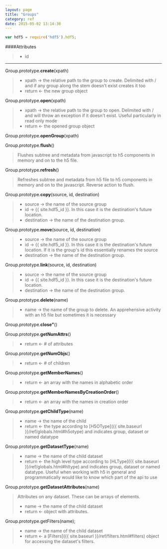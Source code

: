```yaml
---
layout: page
title: "Groups"
category: ref
date: 2015-05-02 13:14:30
---
```


```javascript
var hdf5 = require('hdf5').hdf5;
```
####Attributes
> 
> * id 

* * *

Group.prototype.**create**(xpath)  
> 
> * xpath &rarr; the relative path to the group to create.  Delimited with / and if any group along the stem doesn't exist creates it too
> * return &larr; the new group object

Group.prototype.**open**(xpath)  
> 
> * xpath &rarr; the relative path to the group to open.  Delimited with / and will throw an exception if it doesn't exist.  Useful particularly in read only mode
> * return &larr; the opened group object

Group.prototype.**openGroup**(xpath)  
> 

Group.prototype.**flush**()  
> Flushes subtree and metadata from javascript to h5 components in memory and on to the h5 file.
>

Group.prototype.**refresh**()  
> Refreshes subtree and metadata from h5 file to h5 components in memory and on to the javascript. Reverse action to flush.
>

Group.prototype.**copy**(source, id, destination)  
> 
> * source &rarr; the name of the source group
> * id &rarr; {{ site.hdf5_id }}. In this case it is the destination's future location.
> * destination &rarr; the name of the destination group.

Group.prototype.**move**(source, id, destination)  
> 
> * source &rarr; the name of the source group
> * id &rarr; {{ site.hdf5_id }}. In this case it is the destination's future location.  If it is the group's id this essentially renames the source
> * destination &rarr; the name of the destination group.

Group.prototype.**link**(source, id, destination)  
> 
> * source &rarr; the name of the source group
> * id &rarr; {{ site.hdf5_id }}. In this case it is the destination's future location.
> * destination &rarr; the name of the destination group.

Group.prototype.**delete**(name)  
> 
> * name &rarr; the name of the group to delete. An apprehensive activity with an h5 file but sometimes it is necessary

Group.prototype.**close"**()  
> 

Group.prototype.**getNumAttrs**()  
> 
> * return &larr; # of attributes

Group.prototype.**getNumObjs**()  
> 
> * return &larr; # of children

Group.prototype.**getMemberNames**()  
> 
> * return &larr; an array with the names in alphabetic order

Group.prototype.**getMemberNamesByCreationOrder**()  
> 
> * return &larr; an array with the names in creation order

Group.prototype.**getChildType**(name)  
> 
> * name &rarr; the name of the child
> * return &larr; the type according to [H5OType]({{ site.baseurl }}/ref/globals.html#h5otype) and indicates group, dataset or  named datatype

Group.prototype.**getDatasetType**(name)  
> 
> * name &rarr; the name of the child dataset
> * return &larr; the high level type according to [HLType]({{ site.baseurl }}/ref/globals.html#hltype) and indicates group, dataset or  named datatype.
>   Useful when working with h5 in general and programmatically would like to know which part of the api to use

Group.prototype.**getDatasetAttributes**(name)  
>   Attributes on any dataset. These can be arrays of elements.
> 
> * name &rarr; the name of the child dataset
> * return &larr; object with attributes.

Group.prototype.getFilters(name);
> 
> * name &rarr; the name of the child dataset
> * return &larr; a [Filters]({{ site.baseurl }}/ref/filters.html#filters) object for accessing the dataset's filters.
